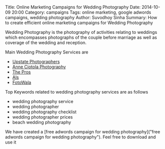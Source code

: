 Title: Online Marketing Campaigns for Wedding Photography
Date: 2014-10-09 20:00
Category: campaigns
Tags: online marketing, google adwords campaigns, wedding photography
Author: Suvodhoy Sinha
Summary: How to create efficient online marketing campaigns for Wedding Photography

Wedding Photography is the photography of activities relating to weddings which encompasses photographs of the couple before marriage  as well as coverage of the wedding and reception.

Main Wedding Photography Services are 

- [Upstate Photographers](http://www.upstatephotographers.com/ "Upstate Photographers Wedding Photography")
- [Anne Ciotola Photography](http://www.anneciotolaphotography.com/‎ "Anne Ciotola Wedding Photography")
- [The Pros](http://www.thepros.com/ "The Pros Wedding Photography")
- [Als](http://www.alsphotography.com/ "Als Wedding Photography")
- [FotoWala](http://www.fotowala.in/ "FotoWala Wedding Photography")

Top Keywords related to wedding photography services are as follows

- wedding photography service
- wedding photographer
- wedding photography checklist
- wedding photographer prices
- beach wedding photography

We have created a [free adwords campaign for wedding photography]("free adwords campaign for wedding photography"). Feel free to download and use it


